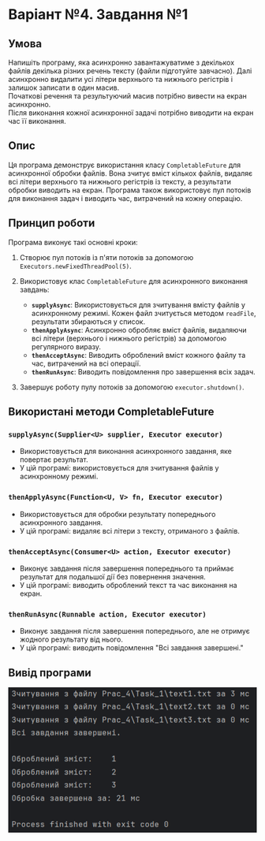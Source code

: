 # Варіант №4. Завдання №1

## Умова
Напишіть програму, яка асинхронно завантажуватиме з декількох файлів декілька різних речень тексту (файли підготуйте завчасно). Далі асинхронно видалити усі літери верхнього та нижнього регістрів і залишок записати в один масив. <br>
Початкові речення та результуючий масив потрібно вивести на екран асинхронно.<br>
Після виконання кожної асинхронної задачі потрібно виводити на
екран час її виконання.

## Опис

Ця програма демонструє використання класу `CompletableFuture` для асинхронної обробки файлів. Вона зчитує вміст кількох файлів, видаляє всі літери верхнього та нижнього регістрів із тексту, а результати обробки виводить на екран. Програма також використовує пул потоків для виконання задач і виводить час, витрачений на кожну операцію.

## Принцип роботи

Програма виконує такі основні кроки:
1. Створює пул потоків із п'яти потоків за допомогою `Executors.newFixedThreadPool(5)`.
2. Використовує клас `CompletableFuture` для асинхронного виконання завдань:
    - **`supplyAsync`**: Використовується для зчитування вмісту файлів у асинхронному режимі. Кожен файл зчитується методом `readFile`, результати збираються у список.
    - **`thenApplyAsync`**: Асинхронно обробляє вміст файлів, видаляючи всі літери (верхнього і нижнього регістрів) за допомогою регулярного виразу.
    - **`thenAcceptAsync`**: Виводить оброблений вміст кожного файлу та час, витрачений на всі операції.
    - **`thenRunAsync`**: Виводить повідомлення про завершення всіх задач.

3. Завершує роботу пулу потоків за допомогою `executor.shutdown()`.

## Використані методи CompletableFuture

### `supplyAsync(Supplier<U> supplier, Executor executor)`
- Використовується для виконання асинхронного завдання, яке повертає результат.
- У цій програмі: використовується для зчитування файлів у асинхронному режимі.

### `thenApplyAsync(Function<U, V> fn, Executor executor)`
- Використовується для обробки результату попереднього асинхронного завдання.
- У цій програмі: видаляє всі літери з тексту, отриманого з файлів.

### `thenAcceptAsync(Consumer<U> action, Executor executor)`
- Виконує завдання після завершення попереднього та приймає результат для подальшої дії без повернення значення.
- У цій програмі: виводить оброблений текст та час виконання на екран.

### `thenRunAsync(Runnable action, Executor executor)`
- Виконує завдання після завершення попереднього, але не отримує жодного результату від нього.
- У цій програмі: виводить повідомлення "Всі завдання завершені."

## Вивід програми
<img src = 'Output_task1.png'>